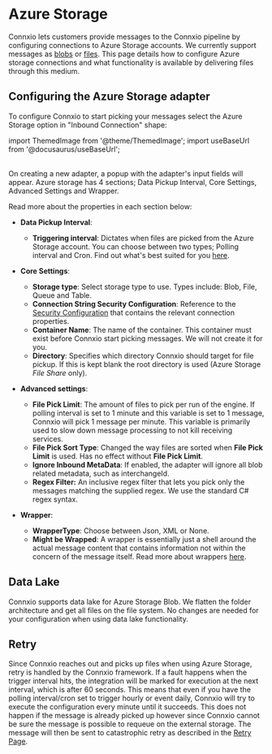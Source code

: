 # Azure Storage

Connxio lets customers provide messages to the Connxio pipeline by configuring connections to Azure Storage accounts. We currently support messages as [blobs](https://azure.microsoft.com/en-us/services/storage/blobs/) or [files](https://docs.microsoft.com/en-us/azure/storage/files/storage-how-to-create-file-share?tabs=azure-portal). This page details how to configure Azure storage connections and what functionality is available by delivering files through this medium.

## Configuring the Azure Storage adapter

To configure Connxio to start picking your messages select the Azure Storage option in "Inbound Connection" shape:

import ThemedImage from '@theme/ThemedImage';
import useBaseUrl from '@docusaurus/useBaseUrl';

<div style={{maxWidth: '400px'}}>
  <ThemedImage
    alt="Configuring inbound connection"
    sources={{
      light: useBaseUrl('/img/docs/inbound-connection-light.webp'),
      dark: useBaseUrl('/img/docs/inbound-connection-dark.webp#dark-only'),
    }}
  />
</div>

<br />
On creating a new adapter, a popup with the adapter's input fields will appear.
Azure storage has 4 sections; Data Pickup Interval, Core Settings, Advanced Settings and Wrapper.

<div style={{maxWidth: '400px'}}>
  <ThemedImage
    alt="properties"
    sources={{
      light: useBaseUrl('/img/docs/inbound/azure-storage-light.webp'),
      dark: useBaseUrl('/img/docs/inbound/azure-storage-dark.webp#dark-only'),
    }}
  />
</div>


Read more about the properties in each section below:
- **Data Pickup Interval**:
  <div style={{maxWidth: '400px'}}>
    <ThemedImage
      alt="data pickup interval"
      sources={{
        light: useBaseUrl('/img/docs/inbound/trigger-interval-light.webp'),
        dark: useBaseUrl('/img/docs/inbound/trigger-interval-dark.webp#dark-only'),
      }}
    />
  </div>
  
  - **Triggering interval**: Dictates when files are picked from the Azure Storage account. You can choose between two types; Polling interval and Cron. Find out what's best suited for you [here](/integrations/triggering-interval).

- **Core Settings**: 
  - **Storage type**: Select storage type to use. Types include: Blob, File, Queue and Table.
  - **Connection String Security Configuration**: Reference to the [Security Configuration](/connxio-portal/security-configurations) that contains the relevant connection properties.
  - **Container Name**: The name of the container. This container must exist before Connxio start picking messages. We will not create it for you.
  - **Directory**: Specifies which directory Connxio should target for file pickup. If this is kept blank the root directory is used (Azure Storage *File Share* only).

- **Advanced settings**:
  - **File Pick Limit**: The amount of files to pick per run of the engine. If polling interval is set to 1 minute and this variable is set to 1 message, Connxio will pick 1 message per minute. This variable is primarily used to slow down message processing to not kill receiving services.
  - **File Pick Sort Type**: Changed the way files are sorted when **File Pick Limit** is used. Has no effect without **File Pick Limit**.
  - **Ignore Inbound MetaData**: If enabled, the adapter will ignore all blob related metadata, such as interchangeId.
  - **Regex Filter:** An inclusive regex filter that lets you pick only the messages matching the supplied regex. We use the standard C# regex syntax.

- **Wrapper**:
  - **WrapperType**: Choose between Json, XML or None.
  - **Might be Wrapped**: A wrapper is essentially just a shell around the actual message content that contains information not within the concern of the message itself. Read more about wrappers [here](/interaction/wrappers).

## Data Lake

Connxio supports data lake for Azure Storage Blob. We flatten the folder architecture and get all files on the file system. No changes are needed for your configuration when using data lake functionality.

## Retry

Since Connxio reaches out and picks up files when using Azure Storage, retry is handled by the Connxio framework. If a fault happens when the trigger interval hits, the integration will be marked for execution at the next interval, which is after 60 seconds. This means that even if you have the polling interval/cron set to trigger hourly or event daily, Connxio will try to execute the configuration every minute until it succeeds. This does not happen if the message is already picked up however since Connxio cannot be sure the message is possible to requeue on the external storage. The message will then be sent to catastrophic retry as described in the [Retry Page](/integrations/retry).

